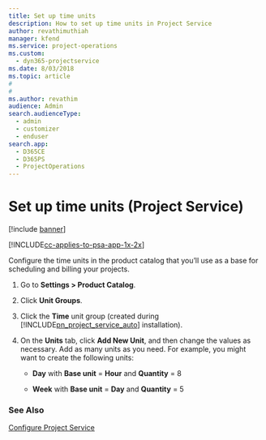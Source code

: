 ```yaml
---
title: Set up time units
description: How to set up time units in Project Service
author: revathimuthiah
manager: kfend
ms.service: project-operations
ms.custom: 
  - dyn365-projectservice
ms.date: 8/03/2018
ms.topic: article
#
#
ms.author: revathim
audience: Admin
search.audienceType: 
  - admin
  - customizer
  - enduser
search.app: 
  - D365CE
  - D365PS
  - ProjectOperations
---
```

# Set up time units (Project Service)

[!include [banner](../includes/psa-now-project-operations.md)]

[!INCLUDE[cc-applies-to-psa-app-1x-2x](../includes/cc-applies-to-psa-app-1x-2x.md)]

Configure the time units in the product catalog that you’ll use as a base for scheduling and billing your projects.  
  
1. Go to **Settings > Product Catalog**.  
  
2. Click **Unit Groups**.  
  
3. Click the **Time** unit group (created during [!INCLUDE[pn_project_service_auto](../includes/pn-project-service-auto.md)] installation).  
  
4. On the **Units** tab, click **Add New Unit**, and then change the values as necessary. Add as many units as you need. For example, you might want to create the following units:  
  
   - **Day** with **Base unit** = **Hour** and **Quantity** = 8  
  
   - **Week** with **Base unit** = **Day** and **Quantity** = 5  
  
### See Also  
 [Configure Project Service](../psa/configure.md)
